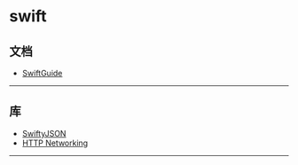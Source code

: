 #   swift

##  文档
-   [SwiftGuide](https://github.com/ipader/SwiftGuide)

----

##  库
-   [SwiftyJSON](https://github.com/SwiftyJSON/SwiftyJSON)
-   [HTTP Networking](https://github.com/Alamofire/Alamofire)

----

